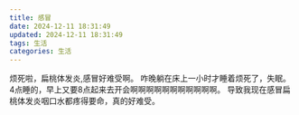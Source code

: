 ```yaml
---
title: 感冒
date: 2024-12-11 18:31:49
updated: 2024-12-11 18:31:49
tags: 生活
categories: 生活
---
```

烦死啦，扁桃体发炎,感冒好难受啊。
咋晚躺在床上一小时才睡着烦死了，失眠。
4点睡的，早上又要8点起来去开会啊啊啊啊啊啊啊啊啊啊啊。
导致我现在感冒扁桃体发炎咽口水都疼得要命，真的好难受。